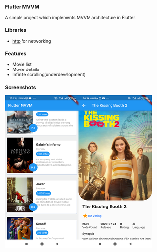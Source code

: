 ### Flutter MVVM
A simple project which implements MVVM architecture in Flutter.

### Libraries
- [http](https://pub.dev/packages/http) for networking

### Features
- Movie list
- Movie details
- Infinite scrolling(underdevelopment)

### Screenshots

<img src="https://github.com/devmike01/flutter_mvvm/blob/master/art01.png" width="240" height="500" align="left"/>
<img src="https://github.com/devmike01/flutter_mvvm/blob/master/art03.png" width="240" height="500" align="left"/>